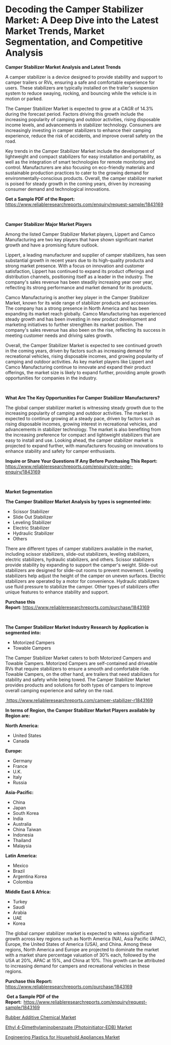 <p><h1>Decoding the Camper Stabilizer Market: A Deep Dive into the Latest Market Trends, Market Segmentation, and Competitive Analysis</h1></p><p><strong>Camper Stabilizer Market Analysis and Latest Trends</strong></p>
<p><p>A camper stabilizer is a device designed to provide stability and support to camper trailers or RVs, ensuring a safe and comfortable experience for users. These stabilizers are typically installed on the trailer's suspension system to reduce swaying, rocking, and bouncing while the vehicle is in motion or parked.</p><p>The Camper Stabilizer Market is expected to grow at a CAGR of 14.3% during the forecast period. Factors driving this growth include the increasing popularity of camping and outdoor activities, rising disposable income levels, and advancements in stabilizer technology. Consumers are increasingly investing in camper stabilizers to enhance their camping experience, reduce the risk of accidents, and improve overall safety on the road.</p><p>Key trends in the Camper Stabilizer Market include the development of lightweight and compact stabilizers for easy installation and portability, as well as the integration of smart technologies for remote monitoring and control. Manufacturers are also focusing on eco-friendly materials and sustainable production practices to cater to the growing demand for environmentally-conscious products. Overall, the camper stabilizer market is poised for steady growth in the coming years, driven by increasing consumer demand and technological innovations.</p></p>
<p><strong>Get a Sample PDF of the Report:&nbsp;</strong> <a href="https://www.reliableresearchreports.com/enquiry/request-sample/1843169">https://www.reliableresearchreports.com/enquiry/request-sample/1843169</a></p>
<p>&nbsp;</p>
<p><strong>Camper Stabilizer Major Market Players</strong></p>
<p><p>Among the listed Camper Stabilizer Market players, Lippert and Camco Manufacturing are two key players that have shown significant market growth and have a promising future outlook.</p><p>Lippert, a leading manufacturer and supplier of camper stabilizers, has seen substantial growth in recent years due to its high-quality products and strong market presence. With a focus on innovation and customer satisfaction, Lippert has continued to expand its product offerings and distribution channels, positioning itself as a leader in the industry. The company's sales revenue has been steadily increasing year over year, reflecting its strong performance and market demand for its products.</p><p>Camco Manufacturing is another key player in the Camper Stabilizer Market, known for its wide range of stabilizer products and accessories. The company has a strong presence in North America and has been expanding its market reach globally. Camco Manufacturing has experienced steady growth and has been investing in new product development and marketing initiatives to further strengthen its market position. The company's sales revenue has also been on the rise, reflecting its success in meeting customer needs and driving sales growth.</p><p>Overall, the Camper Stabilizer Market is expected to see continued growth in the coming years, driven by factors such as increasing demand for recreational vehicles, rising disposable incomes, and growing popularity of camping and outdoor activities. As key market players like Lippert and Camco Manufacturing continue to innovate and expand their product offerings, the market size is likely to expand further, providing ample growth opportunities for companies in the industry.</p></p>
<p>&nbsp;</p>
<p><strong>What Are The Key Opportunities For Camper Stabilizer Manufacturers?</strong></p>
<p><p>The global camper stabilizer market is witnessing steady growth due to the increasing popularity of camping and outdoor activities. The market is expected to continue growing at a steady pace, driven by factors such as rising disposable incomes, growing interest in recreational vehicles, and advancements in stabilizer technology. The market is also benefiting from the increasing preference for compact and lightweight stabilizers that are easy to install and use. Looking ahead, the camper stabilizer market is projected to expand further, with manufacturers focusing on innovations to enhance stability and safety for camper enthusiasts.</p></p>
<p><strong>Inquire or Share Your Questions If Any Before Purchasing This Report:</strong> <a href="https://www.reliableresearchreports.com/enquiry/pre-order-enquiry/1843169">https://www.reliableresearchreports.com/enquiry/pre-order-enquiry/1843169</a></p>
<p>&nbsp;</p>
<p><strong>Market Segmentation</strong></p>
<p><strong>The Camper Stabilizer Market Analysis by types is segmented into:</strong></p>
<p><ul><li>Scissor Stabilizer</li><li>Slide Out Stabilizer</li><li>Leveling Stabilizer</li><li>Electric Stabilizer</li><li>Hydraulic Stabilizer</li><li>Others</li></ul></p>
<p><p>There are different types of camper stabilizers available in the market, including scissor stabilizers, slide-out stabilizers, leveling stabilizers, electric stabilizers, hydraulic stabilizers, and others. Scissor stabilizers provide stability by expanding to support the camper's weight. Slide-out stabilizers are designed for slide-out rooms to prevent movement. Leveling stabilizers help adjust the height of the camper on uneven surfaces. Electric stabilizers are operated by a motor for convenience. Hydraulic stabilizers use fluid pressure to stabilize the camper. Other types of stabilizers offer unique features to enhance stability and support.</p></p>
<p><strong>Purchase this Report:&nbsp;</strong><a href="https://www.reliableresearchreports.com/purchase/1843169">https://www.reliableresearchreports.com/purchase/1843169</a></p>
<p>&nbsp;</p>
<p><strong>The Camper Stabilizer Market Industry Research by Application is segmented into:</strong></p>
<p><ul><li>Motorized Campers</li><li>Towable Campers</li></ul></p>
<p><p>The Camper Stabilizer Market caters to both Motorized Campers and Towable Campers. Motorized Campers are self-contained and driveable RVs that require stabilizers to ensure a smooth and comfortable ride. Towable Campers, on the other hand, are trailers that need stabilizers for stability and safety while being towed. The Camper Stabilizer Market provides products and solutions for both types of campers to improve overall camping experience and safety on the road.</p></p>
<p><a href="https://www.reliableresearchreports.com/camper-stabilizer-r1843169">&nbsp;https://www.reliableresearchreports.com/camper-stabilizer-r1843169</a></p>
<p><strong>In terms of Region, the Camper Stabilizer Market Players available by Region are:</strong></p>
<p>
    <p> <strong> North America: </strong>
        <ul>
            <li>United States</li>
            <li>Canada</li>
        </ul>
        </p> 
    <p> <strong> Europe: </strong>
        <ul>
            <li>Germany</li>
            <li>France</li>
            <li>U.K.</li>
            <li>Italy</li>
            <li>Russia</li>
        </ul>
        </p> 
    <p> <strong> Asia-Pacific: </strong>
        <ul>
            <li>China</li>
            <li>Japan</li>
            <li>South Korea</li>
            <li>India</li>
            <li>Australia</li>
            <li>China Taiwan</li>
            <li>Indonesia</li>
            <li>Thailand</li>
            <li>Malaysia</li>
        </ul>
        </p> 
    <p> <strong> Latin America: </strong>
        <ul>
            <li>Mexico</li>
            <li>Brazil</li>
            <li>Argentina Korea</li>
            <li>Colombia</li>
        </ul>
        </p> 
    <p> <strong> Middle East & Africa: </strong>
        <ul>
            <li>Turkey</li>
            <li>Saudi</li>
            <li>Arabia</li>
            <li>UAE</li>
            <li>Korea</li>
        </ul>
    </p>
    </p>
<p><p>The global camper stabilizer market is expected to witness significant growth across key regions such as North America (NA), Asia Pacific (APAC), Europe, the United States of America (USA), and China. Among these regions, North America and Europe are projected to dominate the market with a market share percentage valuation of 30% each, followed by the USA at 20%, APAC at 15%, and China at 10%. This growth can be attributed to increasing demand for campers and recreational vehicles in these regions.</p></p>
<p><strong>Purchase this Report: </strong><a href="https://www.reliableresearchreports.com/purchase/1843169">https://www.reliableresearchreports.com/purchase/1843169</a></p>
<p>&nbsp;<strong>Get a Sample PDF of the Report:&nbsp;&nbsp;</strong><a href="https://www.reliableresearchreports.com/enquiry/request-sample/1843169">https://www.reliableresearchreports.com/enquiry/request-sample/1843169</a></p>
<p><strong></strong></p>
<p><p><a href="https://www.linkedin.com/pulse/insights-rubber-additive-chemical-market-size-analysing-share-jsuze?trackingId=yRKWsKz1p32fxRDaWEjWaQ%3D%3D">Rubber Additive Chemical Market</a></p><p><a href="https://www.linkedin.com/pulse/ethyl-4-dimethylaminobenzoate-photoinitiator-edb-market-qyvue?trackingId=f5MdSvM2DCUh7wsUFHgvVA%3D%3D">Ethyl 4-Dimethylaminobenzoate (Photoinitiator-EDB) Market</a></p><p><a href="https://www.linkedin.com/pulse/insights-engineering-plastics-household-appliances-market-size-wogue?trackingId=atDatEDkJJ09SxnwdoduZA%3D%3D">Engineering Plastics for Household Appliances Market</a></p></p>